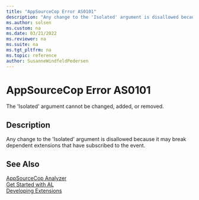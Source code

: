 ```yaml
---
title: "AppSourceCop Error AS0101"
description: "Any change to the 'Isolated' argument is disallowed because it may break dependent extensions that have subscribed to the event."
ms.author: solsen
ms.custom: na
ms.date: 03/21/2022
ms.reviewer: na
ms.suite: na
ms.tgt_pltfrm: na
ms.topic: reference
author: SusanneWindfeldPedersen
---
```

[//]: # (START>DO_NOT_EDIT)
[//]: # (IMPORTANT:Do not edit any of the content between here and the END>DO_NOT_EDIT.)
[//]: # (Any modifications should be made in the .xml files in the ModernDev repo.)
# AppSourceCop Error AS0101
The 'Isolated' argument cannot be changed, added, or removed.

## Description
Any change to the 'Isolated' argument is disallowed because it may break dependent extensions that have subscribed to the event.

[//]: # (IMPORTANT: END>DO_NOT_EDIT)
## See Also  
[AppSourceCop Analyzer](appsourcecop.md)  
[Get Started with AL](../devenv-get-started.md)  
[Developing Extensions](../devenv-dev-overview.md)  
